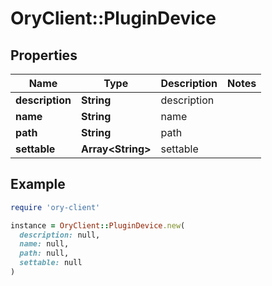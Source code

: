 # OryClient::PluginDevice

## Properties

| Name | Type | Description | Notes |
| ---- | ---- | ----------- | ----- |
| **description** | **String** | description |  |
| **name** | **String** | name |  |
| **path** | **String** | path |  |
| **settable** | **Array&lt;String&gt;** | settable |  |

## Example

```ruby
require 'ory-client'

instance = OryClient::PluginDevice.new(
  description: null,
  name: null,
  path: null,
  settable: null
)
```

